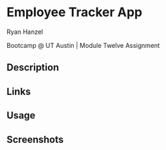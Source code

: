 # Employee Tracker App

Ryan Hanzel

Bootcamp @ UT Austin | Module Twelve Assignment

## Description


## Links


## Usage


## Screenshots